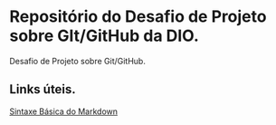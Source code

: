 # Repositório do Desafio de Projeto sobre GIt/GitHub da DIO.
Desafio de Projeto sobre Git/GitHub.

## Links úteis.
[Sintaxe Básica do Markdown](https://www.markdownguide.org/basic-syntax/)
